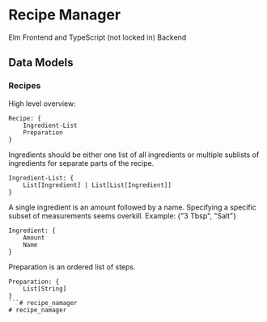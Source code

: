 # Recipe Manager

Elm Frontend and TypeScript (not locked in) Backend

## Data Models

### Recipes

High level overview:

```
Recipe: {
    Ingredient-List
    Preparation
}
```
Ingredients should be either one list of all ingredients or multiple sublists of ingredients for separate parts of the recipe.

```
Ingredient-List: {
    List[Ingredient] | List[List[Ingredient]]
}
```

A single ingredient is an amount followed by a name. Specifying a specific subset of measurements seems overkill. 
Example: {"3 Tbsp", "Salt"}

```
Ingredient: {
    Amount
    Name
}
```

Preparation is an ordered list of steps.

```
Preparation: {
    List[String]
}
```# recipe_namager
# recipe_namager
